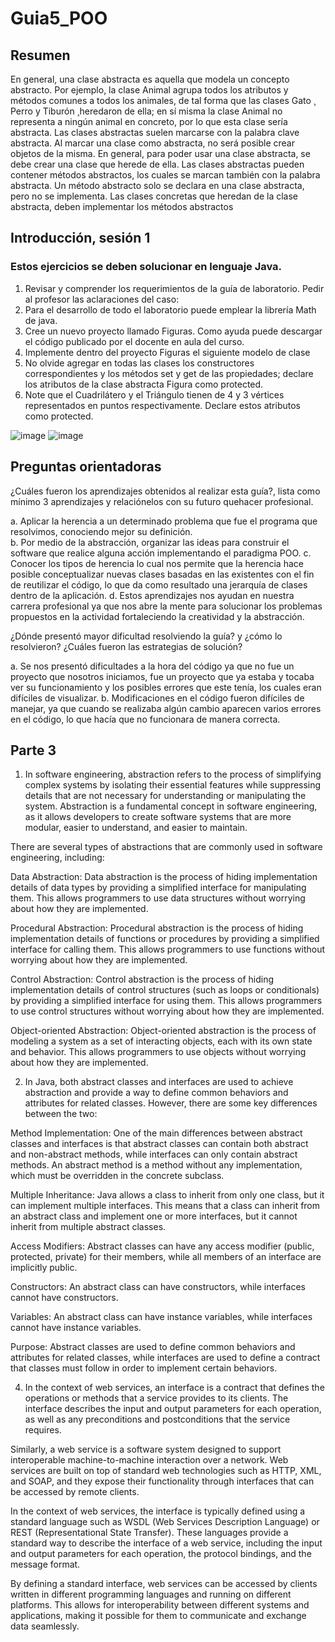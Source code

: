 # Guia5_POO



## Resumen 
En general, una clase abstracta es aquella que modela un concepto abstracto. Por ejemplo, la clase Animal agrupa todos los atributos y métodos comunes a todos los animales, de tal forma que las clases Gato ̧ Perro y Tiburón ̧ heredaron de ella; en sí misma la clase Animal no representa a ningún animal en concreto, por lo que esta clase sería abstracta. Las clases abstractas suelen marcarse con la palabra clave abstracta. Al marcar una clase como abstracta, no será posible crear objetos de la misma. En general, para poder usar una clase abstracta, se debe crear una clase que herede de ella. Las clases abstractas pueden contener métodos abstractos, los cuales se marcan también con la palabra abstracta. Un método abstracto solo se declara en una clase abstracta, pero no se implementa. Las clases concretas que heredan de la clase abstracta, deben implementar los métodos abstractos




## Introducción, sesión 1 
### Estos ejercicios se deben solucionar en lenguaje Java.

1. Revisar y comprender los requerimientos de la guía de laboratorio. Pedir al profesor las aclaraciones del caso:
2. Para el desarrollo de todo el laboratorio puede emplear la librería Math de java.
3. Cree un nuevo proyecto llamado Figuras. Como ayuda puede descargar el código publicado por el docente en aula del curso.
4. Implemente dentro del proyecto Figuras el siguiente modelo de clase
5. No olvide agregar en todas las clases los constructores correspondientes y los métodos set y get de las propiedades; declare los atributos de la clase abstracta Figura como protected.
6. Note que el Cuadrilátero y el Triángulo tienen de 4 y 3 vértices representados en puntos respectivamente. Declare estos atributos como protected.


![image](https://user-images.githubusercontent.com/124604196/234066801-950a6b5a-2bbd-4939-babf-983737868824.png)
![image](https://user-images.githubusercontent.com/124604196/233872347-0953dfd1-80a0-46c7-94b5-c7c2604f9bdb.png)





## Preguntas orientadoras
¿Cuáles fueron los aprendizajes obtenidos al realizar esta guía?, lista como mínimo 3 aprendizajes y relaciónelos con su futuro quehacer profesional.

a. Aplicar la herencia a un determinado problema que fue el programa que resolvimos, conociendo mejor su definición.  
b. Por medio de la abstracción, organizar las ideas para construir el software que realice alguna acción implementando el paradigma POO.
c. Conocer los tipos de herencia lo cual nos permite que la herencia hace posible conceptualizar nuevas clases basadas en las existentes con el fin de reutilizar el código, lo que da como resultado una jerarquía de clases dentro de la aplicación.
d. Estos aprendizajes nos ayudan en nuestra carrera profesional ya que nos abre la mente para solucionar los problemas propuestos en la actividad fortaleciendo la creatividad y la abstracción. 

¿Dónde presentó mayor dificultad resolviendo la guía? y ¿cómo lo resolvieron? ¿Cuáles fueron las estrategias de solución?

a. Se nos presentó dificultades a la hora del código ya que no fue un proyecto que nosotros iniciamos, fue un proyecto que ya estaba y tocaba ver su funcionamiento y los posibles errores que este tenía, los cuales eran difíciles de visualizar.
b. Modificaciones en el código fueron difíciles de manejar, ya que cuando se realizaba algún cambio aparecen varios errores en el código, lo que hacía que no funcionara de manera correcta.




## Parte 3


1) In software engineering, abstraction refers to the process of simplifying complex systems by isolating their essential features while suppressing details that are not necessary for understanding or manipulating the system. Abstraction is a fundamental concept in software engineering, as it allows developers to create software systems that are more modular, easier to understand, and easier to maintain.

There are several types of abstractions that are commonly used in software engineering, including:

Data Abstraction: Data abstraction is the process of hiding implementation details of data types by providing a simplified interface for manipulating them. This allows programmers to use data structures without worrying about how they are implemented.

Procedural Abstraction: Procedural abstraction is the process of hiding implementation details of functions or procedures by providing a simplified interface for calling them. This allows programmers to use functions without worrying about how they are implemented.

Control Abstraction: Control abstraction is the process of hiding implementation details of control structures (such as loops or conditionals) by providing a simplified interface for using them. This allows programmers to use control structures without worrying about how they are implemented.

Object-oriented Abstraction: Object-oriented abstraction is the process of modeling a system as a set of interacting objects, each with its own state and behavior. This allows programmers to use objects without worrying about how they are implemented.



2) In Java, both abstract classes and interfaces are used to achieve abstraction and provide a way to define common behaviors and attributes for related classes. However, there are some key differences between the two:

Method Implementation: One of the main differences between abstract classes and interfaces is that abstract classes can contain both abstract and non-abstract methods, while interfaces can only contain abstract methods. An abstract method is a method without any implementation, which must be overridden in the concrete subclass.

Multiple Inheritance: Java allows a class to inherit from only one class, but it can implement multiple interfaces. This means that a class can inherit from an abstract class and implement one or more interfaces, but it cannot inherit from multiple abstract classes.

Access Modifiers: Abstract classes can have any access modifier (public, protected, private) for their members, while all members of an interface are implicitly public.

Constructors: An abstract class can have constructors, while interfaces cannot have constructors.

Variables: An abstract class can have instance variables, while interfaces cannot have instance variables.

Purpose: Abstract classes are used to define common behaviors and attributes for related classes, while interfaces are used to define a contract that classes must follow in order to implement certain behaviors.



4) In the context of web services, an interface is a contract that defines the operations or methods that a service provides to its clients. The interface describes the input and output parameters for each operation, as well as any preconditions and postconditions that the service requires.

Similarly, a web service is a software system designed to support interoperable machine-to-machine interaction over a network. Web services are built on top of standard web technologies such as HTTP, XML, and SOAP, and they expose their functionality through interfaces that can be accessed by remote clients.

In the context of web services, the interface is typically defined using a standard language such as WSDL (Web Services Description Language) or REST (Representational State Transfer). These languages provide a standard way to describe the interface of a web service, including the input and output parameters for each operation, the protocol bindings, and the message format.

By defining a standard interface, web services can be accessed by clients written in different programming languages and running on different platforms. This allows for interoperability between different systems and applications, making it possible for them to communicate and exchange data seamlessly.
